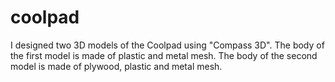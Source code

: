 # coolpad

I designed two 3D models of the Coolpad using "Compass 3D".
The body of the first model is made of plastic and metal mesh.
The body of the second model is made of plywood, plastic and metal mesh.
